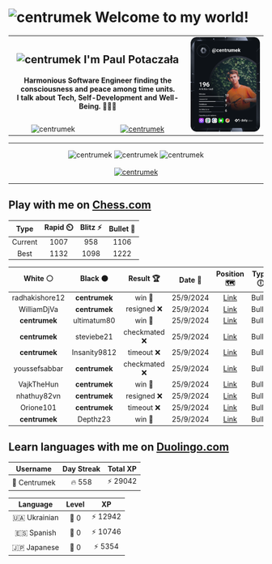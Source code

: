 <h1>
  <img
    src="https://emojis.slackmojis.com/emojis/images/1531849430/4246/blob-sunglasses.gif"
    width="30"
    alt="centrumek"
  />
  Welcome to my world!
</h1>

<table>
  <tbody>
    <tr>
      <td align="center" width="70%" colspan="2">
        <h2>
          <img
            src="https://raw.githubusercontent.com/MartinHeinz/MartinHeinz/master/wave.gif"
            width="30px"
            alt="centrumek"
          />
          I'm Paul Potaczała
        </h2>
        <h4>
          Harmonious Software Engineer finding the consciousness and peace among time units.
          <br/>
          I talk about Tech, Self-Development and Well-Being. 🌿🧘🚀
        </h4>
      </td>
      <td width="30%" rowspan="2">
        <a href="https://app.daily.dev/centrumek">
          <img
            src="./devcard.svg"
            alt="centrumek"
          />
        </a>
      </td>
    </tr>
    <tr align="center">
      <td>
        <img
          src="https://komarev.com/ghpvc/?username=centrumek&label=visitors&color=0e75b6&style=flat"
          alt="centrumek"
        >
      </td>
      <td>
        <a href="https://stackoverflow.com/users/14496012/centrumek">
          <img
            src="https://stackoverflow.com/users/flair/14496012.png?theme=dark"
            alt="centrumek"
          >
        </a>
      </td>
    </tr>
  </tbody>
</table>

---
<div align="center">
  <img 
    src="https://github-readme-stats.vercel.app/api?username=centrumek&show_icons=true&count_private=true&theme=dark&hide_border=true&hide=issues,contribs&bg_color=00000000"
    alt="centrumek"
  />
  <img
    src="https://github-readme-stats.vercel.app/api/top-langs/?username=centrumek&layout=compact&hide_border=true&theme=dark&bg_color=00000000&langs_count=6&exclude_repo=air-statistic-app"
    alt="centrumek"
  />
  <img 
    src="https://github-readme-streak-stats.herokuapp.com?user=centrumek&theme=dark&hide_border=true&background=FFFFFF00"
    alt="centrumek"
  />
  <br/>
  <br/>
  <a href="https://www.buymeacoffee.com/centrumek">
    <img
      src="https://cdn.buymeacoffee.com/buttons/v2/default-orange.png"
      height="50"
      width="210"
      alt="centrumek"
    />
  </a>
</div>

---

## Play with me on [Chess.com](https://www.chess.com/member/centrumek)

<div align="center">
<!--START_SECTION:chessStats-->
<!-- Automatically generated with https://github.com/Balastrong/chess-stats-action -->

| Type | Rapid ⏲️ | Blitz ⚡ | Bullet 🔫 |
|:---:|:---:|:---:|:---:|
| Current | 1007 | 958 | 1106 |
| Best | 1132 | 1098 | 1222 |

| White ⚪ | Black ⚫ | Result 🏆 | Date 📅 | Position 🗺️ | Type 🕕 |
|:---:|:---:|:---:|:---:|:---:|:---:|
| radhakishore12 | **centrumek** | win 🥇 | 25/9/2024 | <a href="http://www.ee.unb.ca/cgi-bin/tervo/fen.pl?select=8/8/1p6/pB4k1/P2b2P1/8/2p1K3/8 w - -">Link</a> | Bullet |
| WilliamDjVa | **centrumek** | resigned ❌ | 25/9/2024 | <a href="http://www.ee.unb.ca/cgi-bin/tervo/fen.pl?select=7r/8/Bp1k4/p3p2R/6K1/PP1P4/1BP1N2p/R6Q b - -">Link</a> | Bullet |
| **centrumek** | ultimatum80 | win 🥇 | 25/9/2024 | <a href="http://www.ee.unb.ca/cgi-bin/tervo/fen.pl?select=8/6P1/1R6/pP6/k7/5P2/3K4/8 b - -">Link</a> | Bullet |
| **centrumek** | steviebe21 | checkmated ❌ | 25/9/2024 | <a href="http://www.ee.unb.ca/cgi-bin/tervo/fen.pl?select=3Q1bk1/1p1R1p1p/4b1p1/4P1Kn/2p2P2/6q1/8/8 w - -">Link</a> | Bullet |
| **centrumek** | Insanity9812 | timeout ❌ | 25/9/2024 | <a href="http://www.ee.unb.ca/cgi-bin/tervo/fen.pl?select=r7/8/8/2p1p3/2Pk1p1p/p7/4R3/5K2 w - -">Link</a> | Bullet |
| youssefsabbar | **centrumek** | checkmated ❌ | 25/9/2024 | <a href="http://www.ee.unb.ca/cgi-bin/tervo/fen.pl?select=r1b5/p7/1np5/1p3p2/6kQ/P2P2P1/1P4P1/4R1K1 b - -">Link</a> | Bullet |
| VajkTheHun | **centrumek** | win 🥇 | 25/9/2024 | <a href="http://www.ee.unb.ca/cgi-bin/tervo/fen.pl?select=8/8/8/1k6/pp4p1/1Pb1KbP1/P4P2/8 w - -">Link</a> | Bullet |
| nhathuy82vn | **centrumek** | resigned ❌ | 25/9/2024 | <a href="http://www.ee.unb.ca/cgi-bin/tervo/fen.pl?select=4Q3/3k1P2/2p1p3/2PpP2P/pB1P4/P7/4b1K1/8 b - -">Link</a> | Bullet |
| Orione101 | **centrumek** | timeout ❌ | 25/9/2024 | <a href="http://www.ee.unb.ca/cgi-bin/tervo/fen.pl?select=8/pp6/2p5/3p1B2/3P3k/6N1/PP3K2/8 b - -">Link</a> | Bullet |
| **centrumek** | Depthz23 | win 🥇 | 25/9/2024 | <a href="http://www.ee.unb.ca/cgi-bin/tervo/fen.pl?select=8/4B3/8/3p1p1p/4bPpP/P3K3/2k5/8 b - -">Link</a> | Bullet |

<!--END_SECTION:chessStats-->
</div>

## Learn languages with me on [Duolingo.com](https://www.duolingo.com/profile/Centrumek)

<div align="center">
<!--START_SECTION:duolingoStats-->
<!-- Automatically generated with https://github.com/centrumek/duolingo-readme-stats-->

| Username | Day Streak | Total XP |
|:---:|:---:|:---:|
| 👤 Centrumek | 🔥 558 | ⚡ 29042 |

| Language | Level | XP |
|:---:|:---:|:---:|
| 🇺🇦 Ukrainian | 👑 0 | ⚡ 12942 |
| 🇪🇸 Spanish | 👑 0 | ⚡ 10746 |
| 🇯🇵 Japanese | 👑 0 | ⚡ 5354 |

<!--END_SECTION:duolingoStats-->
</div>
<!--
**centrumek/centrumek** is a ✨ _special_ ✨ repository because its `README.md` (this file) appears on your GitHub profile.

Here are some ideas to get you started:

- 🔭 I’m currently working on ...
- 🌱 I’m currently learning ...
- 👯 I’m looking to collaborate on ...
- 🤔 I’m looking for help with ...
- 💬 Ask me about ...
- 📫 How to reach me: ...
- 😄 Pronouns: ...
- ⚡ Fun fact: ...
-->

